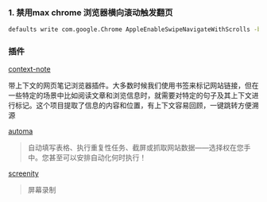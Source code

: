 ### 1. 禁用max chrome 浏览器横向滚动触发翻页

``` sh
defaults write com.google.Chrome AppleEnableSwipeNavigateWithScrolls -bool false
```

### 插件

[context-note](https://github.com/betterRunner/context-note)

带上下文的网页笔记浏览器插件。大多数时候我们使用书签来标记网站链接，但在一些特定的场景中比如阅读文章和浏览信息时，就需要对特定的句子及其上下文进行标记。这个项目提取了信息的内容和位置，有上下文容易回顾，一键跳转方便溯源

[automa](https://github.com/AutomaApp/automa)
> 自动填写表格、执行重复性任务、截屏或抓取网站数据——选择权在您手中。您甚至可以安排自动化何时执行！

[screenity](https://github.com/alyssaxuu/screenity)
> 屏幕录制

